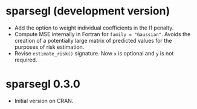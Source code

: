 # sparsegl (development version)

* Add the option to weight individual coefficients in the l1 penalty.
* Compute MSE internally in Fortran for `family = "Gaussian"`. Avoids the creation of a potentially large matrix of predicted values for the purposes
of risk estimation. 
* Revise `estimate_risk()` signature. Now `x` is optional and `y` is not required.

# sparsegl 0.3.0

* Initial version on CRAN.
